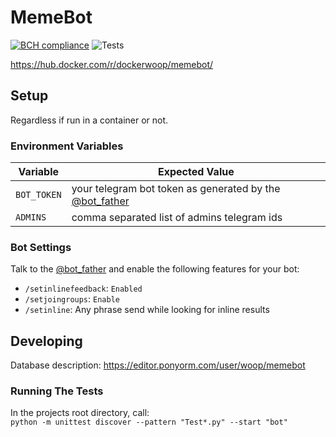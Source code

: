 # MemeBot
[![BCH compliance](https://bettercodehub.com/edge/badge/OhmNoobs/MemeBot?branch=master)](https://bettercodehub.com/)
![Tests](https://github.com/OhmNoobs/MemeBot/workflows/Tests/badge.svg)

https://hub.docker.com/r/dockerwoop/memebot/

## Setup
Regardless if run in a container or not.

### Environment Variables
| Variable | Expected Value |
|---|---|
| `BOT_TOKEN` | your telegram bot token as generated by the [@bot_father](https://t.me/BotFather) |
| `ADMINS` | comma separated list of admins telegram ids |

### Bot Settings
Talk to the [@bot_father](https://t.me/BotFather) and enable the following features for your bot:
- `/setinlinefeedback`: `Enabled`
- `/setjoingroups`: `Enable`
- `/setinline`: Any phrase send while looking for inline results

## Developing
Database description: https://editor.ponyorm.com/user/woop/memebot

### Running The Tests
In the projects root directory, call:  
`python -m unittest discover --pattern "Test*.py" --start "bot"`